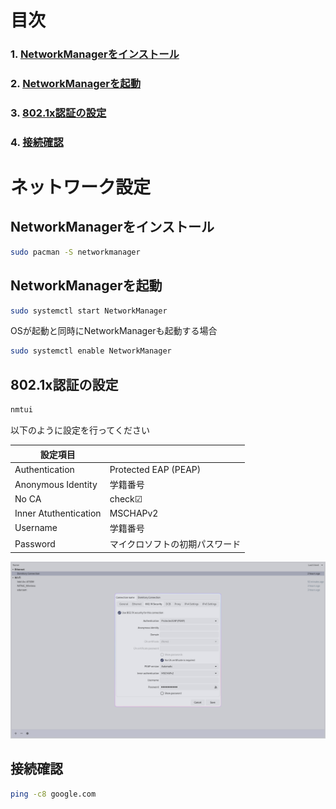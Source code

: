 # 目次

### 1. [NetworkManagerをインストール](#networkmanagerをインストール)

### 2. [NetworkManagerを起動](#networkmanagerを起動)

### 3. [802.1x認証の設定](#8021x認証の設定)

### 4. [接続確認](#接続確認)

# ネットワーク設定

## NetworkManagerをインストール

```bash
sudo pacman -S networkmanager
```

## NetworkManagerを起動

```bash
sudo systemctl start NetworkManager
```

OSが起動と同時にNetworkManagerも起動する場合

```bash
sudo systemctl enable NetworkManager
```

## 802.1x認証の設定

```bash
nmtui
```

以下のように設定を行ってください

| 設定項目 | |
| ---- | ---- |
| Authentication | Protected EAP (PEAP) |
| Anonymous Identity | 学籍番号 |
| No CA | check☑ |
| Inner Atuthentication | MSCHAPv2 |
| Username | 学籍番号 |
| Password | マイクロソフトの初期パスワード |

![](/Linux/GNU/img/NetworkManager.png)

## 接続確認

```bash
ping -c8 google.com
```